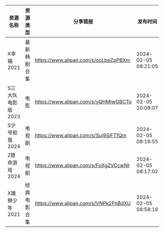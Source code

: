 | 资源名称        | 资源类型   | 分享链接                                 | 发布时间                |
| ----------- | ------ | ------------------------------------ | ------------------- |
| X幸福2021     | 最新韩剧合集 | https://www.alipan.com/s/ooLbeZpPBXm | 2024-02-05 08:21:05 |
| S三大队电影版2023 | 电影     | https://www.alipan.com/s/yQHMjwGBCTo | 2024-02-05 10:08:07 |
| S少爷和我2024   | 电视剧    | https://www.alipan.com/s/Suj9SjFTfQm | 2024-02-05 08:16:55 |
| Z致命游戏2024   | 电视剧    | https://www.alipan.com/s/FoXgZVCcwNt | 2024-02-05 08:17:02 |
| X雄狮少年2021   | 经典电影合集 | https://www.alipan.com/s/VNPk2FhBdXU | 2024-02-05 08:58:19 |
